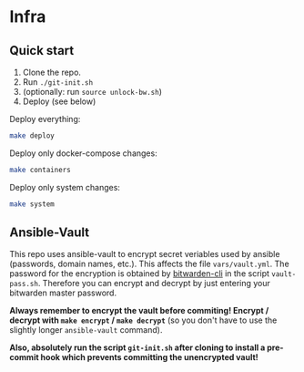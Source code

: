 # Infra

## Quick start

1. Clone the repo.
2. Run `./git-init.sh`
3. (optionally: run `source unlock-bw.sh`)
4. Deploy (see below)


Deploy everything:
```bash
make deploy
```

Deploy only docker-compose changes:
```bash
make containers
```

Deploy only system changes:
```bash
make system
```


## Ansible-Vault

This repo uses ansible-vault to encrypt secret veriables used by ansible (passwords, domain names, etc.). This affects the file `vars/vault.yml`. The password for the encryption is obtained by [bitwarden-cli](https://github.com/bitwarden/cli) in the script `vault-pass.sh`. Therefore you can encrypt and decrypt by just entering your bitwarden master password.

**Always remember to encrypt the vault before commiting! Encrypt / decrypt with `make encrypt` / `make decrypt`** (so you don't have to use the slightly longer `ansible-vault` command).

**Also, absolutely run the script `git-init.sh` after cloning to install a pre-commit hook which prevents committing the unencrypted vault!**

